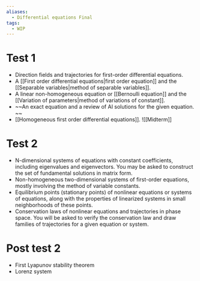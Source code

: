 ```yaml
---
aliases:
  - Differential equations Final
tags:
  - WIP
---
```

# Test 1
- Direction fields and trajectories for first-order differential equations.  
- A [[First order differential equations|first order equation]] and the [[Separable variables|method of separable variables]].  
- A linear non-homogeneous equation or [[Bernoulli equation]] and the [[Variation of parameters|method of variations of constant]].  
- ~~An exact equation and a review of AI solutions for the given equation. ~~
- [[Homogeneous first order differential equations]].
![[Midterm]]
# Test 2
- N-dimensional systems of equations with constant coefficients, including eigenvalues and eigenvectors. You may be asked to construct the set of fundamental solutions in matrix form.
- Non-homogeneous two-dimensional systems of first-order equations, mostly involving the method of variable constants.
- Equilibrium points (stationary points) of nonlinear equations or systems of equations, along with the properties of linearized systems in small neighborhoods of these points.
- Conservation laws of nonlinear equations and trajectories in phase space. You will be asked to verify the conservation law and draw families of trajectories for a given equation or system.
# Post test 2
- First Lyapunov stability theorem
- Lorenz system